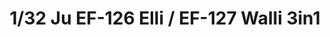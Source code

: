 ---
layout: product
title: "1/32 Ju EF-126 Elli / EF-127 Walli 3in1"
price: "5200" 
desc: "Maketa"
img_path: "/assets/img/DW32001.webp"
brand: "Das Werk"
available: false
special_offer: false
new: false
soon: false
cat: "010000"
subcat: "011100"
subsubcat: "0N/A"
sifra: "DW32001"
popular: false
---